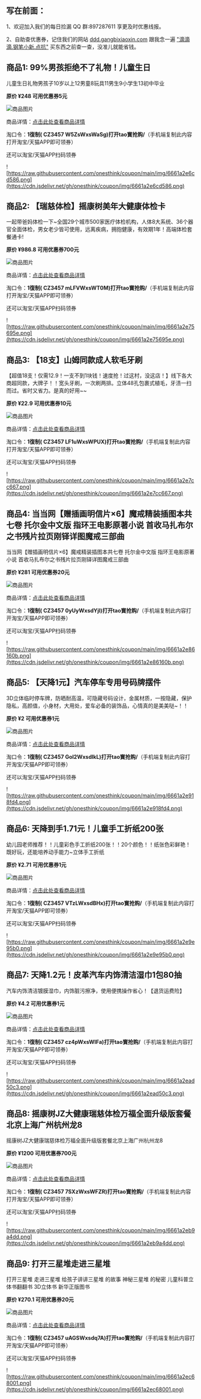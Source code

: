 ## 写在前面：

1、欢迎加入我们的每日捡漏 QQ 群:897287611 享更及时优惠线报。

2、自助查优惠券，记住我们的网站 [ddd.gangbixiaoxin.com](https://ddd.gangbixiaoxin.com) 跟我念一遍 ["滴滴滴.钢笔小新.点抗"](https://ddd.gangbixiaoxin.com) 买东西之前查一查，没准儿就能省钱。

## 商品1: 99%男孩拒绝不了礼物！儿童生日

儿童生日礼物男孩子10岁以上12男童8玩具11男生9小学生13初中毕业

**原价 ¥248 可用优惠券5元**

![商品图片](https://img.alicdn.com/bao/uploaded/i4/499961437/O1CN01qkDmIF1MUC6i1Yrbt_!!0-item_pic.jpg)

商品详情：[点击此处查看商品详情](https://s.click.taobao.com/t?e=m%3D2%26s%3DYJUzGETv5r9w4vFB6t2Z2ueEDrYVVa64yK8Cckff7TXLWlSKdGSYDmqi7HYj%2FdEvlovu%2FCElQOvWbLW7uhxyboGvCrJWHk1%2FTyVl44vrPmd3miNKHWpinpVm%2FOAUUFw71qrpxiwMoCNxc1AtbZGVS%2FtCll0S3dUFU70VXV3PJVyMHuv7RoNv0dIOLe2GUnGWK3GkZDPC4%2BwYyw3cnxbK9uCmBUU0k9eO0oovhbSlZM8DlhJSnm7UD2%2FefKTjBxYJzCCrJDoOFBaHfBElZ6Biszj5%2BKsGvHuYzsAzH1xYDH5h6l6KMar5pqVWwg8HjDrqDseal0NfMDXJpWvVCAyWdKJn5AyUbPoV&amp;union_lens=lensId:TAPI@1717674707@212ce176_119a_18fed640b9a_0579@01)

淘口令：**1復制( CZ3457 W5ZsWxsWaSg)打开tao寳抢购/**（手机端复制此内容打开淘宝/天猫APP即可领券）</p>

还可以淘宝/天猫APP扫码领券

![https://raw.githubusercontent.com/onesthink/coupon/main/img/6661a2e6cd586.png](https://cdn.jsdelivr.net/gh/onesthink/coupon/img/6661a2e6cd586.png)

## 商品2: 【瑞慈体检】摇康树美年大健康体检卡

一起带爸妈体检一下~全国29个城市500家医疗体检机构，人体8大系统、36个器官全面体检，男女老少皆可使用，远离疾病，拥抱健康，有效期1年！高端体检套餐通卡!

**原价 ¥986.8 可用优惠券700元**

![商品图片](https://img.alicdn.com/imgextra/i3/2208082351/O1CN01jWm3yb1TEo4GTSnt2_!!2208082351.png)

商品详情：[点击此处查看商品详情](https://s.click.taobao.com/t?e=m%3D2%26s%3DDDj7jR%2FlUsVw4vFB6t2Z2ueEDrYVVa64yK8Cckff7TXLWlSKdGSYDmqi7HYj%2FdEv79%2FTFaMDK6TWbLW7uhxyboGvCrJWHk1%2FTyVl44vrPmd3miNKHWpinpVm%2FOAUUFw71qrpxiwMoCNxc1AtbZGVS5ImAov9Qh5DxUzhmd6eM%2BYLZMqoQW%2BfuKGzo1lVxIiolcOiaWl%2BjeXbgqe06pnYMPmNovBesNSaF1JO5GwkmzAexPmZCX5%2FFS5gen3IxoH6lbRMz6GTKAYZjQKfJ2UQf03O4wtQ3K90XXhKrcBJdMwB947c6HLBYlbe0E%2B0qrygX0%2B3obhRTo5xKmPmpIKZsA%3D%3D&amp;union_lens=lensId:TAPI@1717674709@212cb236_1184_18fed641048_5dbe@01)

淘口令：**1復制( CZ3457 mLFVWxsWT0M)打开tao寳抢购/**（手机端复制此内容打开淘宝/天猫APP即可领券）</p>

还可以淘宝/天猫APP扫码领券

![https://raw.githubusercontent.com/onesthink/coupon/main/img/6661a2e75695e.png](https://cdn.jsdelivr.net/gh/onesthink/coupon/img/6661a2e75695e.png)

## 商品3: 【18支】山姆同款成人软毛牙刷

【超值18支！仅需12.9！一支不到1块钱！速度抢！过这村，没这店！】线下各大商超同款，大牌子！！宽头牙刷，一次刷两排。立体48孔包裹式植毛，牙渍一扫而过。省时又省力。是真的好用~~

**原价 ¥22.9 可用优惠券10元**

![商品图片](https://img.alicdn.com/bao/uploaded/i2/2212549459987/O1CN018xZ09G2Ne6QHH0mVB_!!0-item_pic.jpg)

商品详情：[点击此处查看商品详情](https://s.click.taobao.com/t?e=m%3D2%26s%3DaofxFBUSHINw4vFB6t2Z2ueEDrYVVa64yK8Cckff7TXLWlSKdGSYDigDJ%2FqnB%2BJV8sviUM61dt3WbLW7uhxyboGvCrJWHk1%2FTyVl44vrPmd3miNKHWpinpVm%2FOAUUFw71qrpxiwMoCNxc1AtbZGVS8wU6RNJ6Fy2ZL9bPCA6tPvNEPXytV9ALoS4zvCRUrquXhwHHUXYfmI%2F9zrlTqN7hyrslDLYjYu0j%2FT7lv%2F0cjJvDMg%2BWMCx0bRomFqPUZwCGdAA86xFo7UbkJ5QxPS2Ci%2FKfJmqgrYAfWsUjZoD5RB0SvVE%2FqqSnOQcwbJs%2Fv42Dseal0NfMDXJpWvVCAyWdKJn5AyUbPoV&amp;union_lens=lensId:TAPI@1717674712@213d80df_10e4_18fed641d24_48e8@01)

淘口令：**1復制( CZ3457 LF1uWxsWPUX)打开tao寳抢购/**（手机端复制此内容打开淘宝/天猫APP即可领券）</p>

还可以淘宝/天猫APP扫码领券

![https://raw.githubusercontent.com/onesthink/coupon/main/img/6661a2e7cc667.png](https://cdn.jsdelivr.net/gh/onesthink/coupon/img/6661a2e7cc667.png)

## 商品4: 当当网【赠插画明信片×6】魔戒精装插图本共七卷 托尔金中文版 指环王电影原著小说 首收马扎布尔之书残片拉页刚铎详图魔戒三部曲

当当网【赠插画明信片×6】魔戒精装插图本共七卷 托尔金中文版 指环王电影原著小说 首收马扎布尔之书残片拉页刚铎详图魔戒三部曲

**原价 ¥281 可用优惠券20元**

![商品图片](https://img.alicdn.com/bao/uploaded/i4/1049653664/O1CN01scXTTf1cwA8w6Jh8L_!!0-item_pic.jpg)

商品详情：[点击此处查看商品详情](https://s.click.taobao.com/t?e=m%3D2%26s%3D%2FANSI7RtmPhw4vFB6t2Z2ueEDrYVVa64yK8Cckff7TXLWlSKdGSYDigDJ%2FqnB%2BJVxq3IhSJN6GTWbLW7uhxyboGvCrJWHk1%2FTyVl44vrPmd3miNKHWpinpVm%2FOAUUFw71qrpxiwMoCNxc1AtbZGVS8vUU99q9KO512ofyw2uAggLZMqoQW%2BfuLV7Mh%2FzulIELQl9mEirfI8A3XfmYbeEG%2B0dKV6BtMuDrgW5NPIRQ2tOu2bDsws1Sr9FpctVOlmknCQLOvRf06japRL4hAqNMVNTVSmctxAn2Ri9Bm4jDHfYsmlqZTzOvjeZWwLfOFkLYzS0BiAzdcnlVbdkijIQO8YOae24fhW0&amp;union_lens=lensId:TAPI@1717674714@212c1892_10e7_18fed64270a_955e@01)

淘口令：**1復制( CZ3457 0yUyWxsdYjl)打开tao寳抢购/**（手机端复制此内容打开淘宝/天猫APP即可领券）</p>

还可以淘宝/天猫APP扫码领券

![https://raw.githubusercontent.com/onesthink/coupon/main/img/6661a2e86160b.png](https://cdn.jsdelivr.net/gh/onesthink/coupon/img/6661a2e86160b.png)

## 商品5: 【天降1元】汽车停车专用号码牌摆件

3D立体临时停车牌，防晒耐高温，可隐藏号码设计，金属材质，一按隐藏，保护隐私，高颜值，小身材，大用处，爱车必备的装饰品，心情真的是美美哒~！！

**原价 ¥2 可用优惠券1元**

![商品图片](https://img.alicdn.com/imgextra/i1/4011080399/O1CN01VHUPnW1EomzXS4UXh_!!4011080399.png)

商品详情：[点击此处查看商品详情](https://s.click.taobao.com/t?e=m%3D2%26s%3D5hSk1sxxriZw4vFB6t2Z2ueEDrYVVa64yK8Cckff7TXLWlSKdGSYDr5b%2BoseFMQsJ1gyddu7kN%2FWbLW7uhxyboGvCrJWHk1%2FTyVl44vrPmd3miNKHWpinpVm%2FOAUUFw71qrpxiwMoCNxc1AtbZGVS7YVf%2FNg5yFho%2FxekaLBCCHNEPXytV9ALoS4zvCRUrqu3IwNiM44kf2fgrsaGqsQvhQXedLJcrRvwqi3u0RZG%2BvXbKdzZe2jf8rNHPRAESWfg94D0W%2BLaTUbkJ5QxPS2Ci%2FKfJmqgrYAfWsUjZoD5RBVSxiv9bcpupPTxf4fTVOYDseal0NfMDXJpWvVCAyWdKJn5AyUbPoV&amp;umpChannel=tblmqdyh&amp;u_channel=tblmqdyh&amp;union_lens=lensId:TAPI@1717674720@212b46e6_1182_18fed643bce_959a@01)

淘口令：**1復制( CZ3457 Gol2WxsdlkL)打开tao寳抢购/**（手机端复制此内容打开淘宝/天猫APP即可领券）</p>

还可以淘宝/天猫APP扫码领券

![https://raw.githubusercontent.com/onesthink/coupon/main/img/6661a2e918fd4.png](https://cdn.jsdelivr.net/gh/onesthink/coupon/img/6661a2e918fd4.png)

## 商品6: 天降到手1.71元！儿童手工折纸200张

幼儿园老师推荐！！儿童彩色手工折纸200张！！20个颜色！！纸张色彩鲜艳！既好玩，还能培养动手能力~立体手工折纸

**原价 ¥2.71 可用优惠券1元**

![商品图片](https://img.alicdn.com/i4/2212289861878/O1CN01ld9Y0f1PkAlRue1wy_!!2212289861878-0-scmitem176000.jpg)

商品详情：[点击此处查看商品详情](https://s.click.taobao.com/t?e=m%3D2%26s%3DCV3asllJQGZw4vFB6t2Z2ueEDrYVVa64yK8Cckff7TXLWlSKdGSYDr5b%2BoseFMQs8sviUM61dt3WbLW7uhxyboGvCrJWHk1%2FTyVl44vrPmd3miNKHWpinpVm%2FOAUUFw71qrpxiwMoCNxc1AtbZGVS7YVf%2FNg5yFho%2FxekaLBCCHNEPXytV9ALoS4zvCRUrqug3a7TwQeHVGnan4w2epneYLh6E5ofkiqwWvrutJbq%2BRqUrujJZC2C4U%2BKDQIBx5HNde7uT4EHWtTU1UpnLcQJ9kYvQZuIwx3oGeIQL4Fi9HIvKsywFSj3ZGKMCmefwjEhgcbUccTft%2B228n1ngbVmA%3D%3D&amp;umpChannel=tblmqdyh&amp;u_channel=tblmqdyh&amp;union_lens=lensId:TAPI@1717674722@21082093_115a_18fed644447_a675@01)

淘口令：**1復制( CZ3457 VTzLWxsdBHx)打开tao寳抢购/**（手机端复制此内容打开淘宝/天猫APP即可领券）</p>

还可以淘宝/天猫APP扫码领券

![https://raw.githubusercontent.com/onesthink/coupon/main/img/6661a2e9e95b0.png](https://cdn.jsdelivr.net/gh/onesthink/coupon/img/6661a2e9e95b0.png)

## 商品7: 天降1.2元！皮革汽车内饰清洁湿巾1包80抽

汽车内饰清洁镀膜湿巾，内饰脏污擦净，使用便携操作省心！【退货运费险】

**原价 ¥4.2 可用优惠券1元**

![商品图片](https://gw.alicdn.com/bao/uploaded/i1/2215733442072/O1CN01YeDpPt1RB1br70zi7_!!2215733442072-2-scmitem176000.png)

商品详情：[点击此处查看商品详情](https://s.click.taobao.com/t?e=m%3D2%26s%3DazLxlsvvnhJw4vFB6t2Z2ueEDrYVVa64yK8Cckff7TXLWlSKdGSYDr5b%2BoseFMQst4hWD5k2kjPWbLW7uhxyboGvCrJWHk1%2FTyVl44vrPmd3miNKHWpinpVm%2FOAUUFw71qrpxiwMoCNxc1AtbZGVSxgF69aVnJe8X85933pRetALZMqoQW%2BfuKGzo1lVxIiok8qml47x4iGtrwLQ%2Bml0XmuMUZAjRGSN0g6269xX0lUVty%2BWgFDPx%2FxYztZ8MfEXQPDCOInGP4s4%2BfirBrx7mM7AMx9cWAx%2BEiM%2FlSG%2FbZRj5C9Ye5TMcSsbw5R714XUU1NVKZy3ECfGDF1NzTQoPw%3D%3D&amp;umpChannel=tblmqdyh&amp;u_channel=tblmqdyh&amp;union_lens=lensId:TAPI@1717674723@213dbc98_1120_18fed644956_64a9@01)

淘口令：**1復制( CZ3457 cz4pWxsWIFa)打开tao寳抢购/**（手机端复制此内容打开淘宝/天猫APP即可领券）</p>

还可以淘宝/天猫APP扫码领券

![https://raw.githubusercontent.com/onesthink/coupon/main/img/6661a2ead50c3.png](https://cdn.jsdelivr.net/gh/onesthink/coupon/img/6661a2ead50c3.png)

## 商品8: 摇康树JZ大健康瑞慈体检万福全面升级版套餐北京上海广州杭州龙8

摇康树JZ大健康瑞慈体检万福全面升级版套餐北京上海广州杭州龙8

**原价 ¥1200 可用优惠券700元**

![商品图片](https://img.alicdn.com/bao/uploaded/i4/2967543430/O1CN01T41DEf1bCzQG8fARB_!!0-item_pic.jpg)

商品详情：[点击此处查看商品详情](https://s.click.taobao.com/t?e=m%3D2%26s%3DqLisliUFVehw4vFB6t2Z2ueEDrYVVa64yK8Cckff7TXLWlSKdGSYDr5b%2BoseFMQs5x%2BIUlGKNpXWbLW7uhxyboGvCrJWHk1%2FTyVl44vrPmd3miNKHWpinpVm%2FOAUUFw71qrpxiwMoCNxc1AtbZGVS5ImAov9Qh5DxUzhmd6eM%2BYLZMqoQW%2BfuKGzo1lVxIiol5Z7gQUps3JGhOedMIeWBjwvz3s%2F8iMQhNj6uI2RCMmMd2J9ZyIncBm0B%2F8CqCf4fRFhZ89jhK04%2BfirBrx7mM7AMx9cWAx%2BEiM%2FlSG%2FbZSath%2Bbo9%2B6lZQ7Y%2FTG96TIU1NVKZy3ECfGDF1NzTQoPw%3D%3D&amp;union_lens=lensId:TAPI@1717674725@0bbb0d7e_115a_18fed644eb6_a247@01)

淘口令：**1復制( CZ3457 7SXzWxsWFZR)打开tao寳抢购/**（手机端复制此内容打开淘宝/天猫APP即可领券）</p>

还可以淘宝/天猫APP扫码领券

![https://raw.githubusercontent.com/onesthink/coupon/main/img/6661a2eb9a4dd.png](https://cdn.jsdelivr.net/gh/onesthink/coupon/img/6661a2eb9a4dd.png)

## 商品9: 打开三星堆走进三星堆

打开三星堆 走进三星堆 给孩子讲讲三星堆 的故事 神秘三星堆 的秘密 儿童科普立体书翻翻书 3D立体书 新华正版图书

**原价 ¥270.1 可用优惠券20元**

![商品图片](https://img.alicdn.com/bao/uploaded/i4/101450072/O1CN01QEdZog1CP1OATsnJW_!!0-item_pic.jpg)

商品详情：[点击此处查看商品详情](https://s.click.taobao.com/t?e=m%3D2%26s%3DzNF25wrsgLRw4vFB6t2Z2ueEDrYVVa64yK8Cckff7TXLWlSKdGSYDr5b%2BoseFMQs1aH1Hk3GeOjWbLW7uhxyboGvCrJWHk1%2FTyVl44vrPmd3miNKHWpinpVm%2FOAUUFw71qrpxiwMoCNxc1AtbZGVS3AfIyCYObKTco4LRK1lGjeMHuv7RoNv0dIOLe2GUnGWK3GkZDPC4%2BwfY0JdvwcDs80bQjkA4GRFM4G1LE1p5Av70dSDxoQzmXqGovXUOxh0Di5we63Te2sM%2Ff0NtY8n2zj5%2BKsGvHuYYjxEWFPkTJTeIfzHXqSOSxuQnlDE9LYKvRn9s5lIr3k%3D&amp;union_lens=lensId:TAPI@1717674726@21336976_1168_18fed64546a_4525@01)

淘口令：**1復制( CZ3457 uAGSWxsdq7A)打开tao寳抢购/**（手机端复制此内容打开淘宝/天猫APP即可领券）</p>

还可以淘宝/天猫APP扫码领券

![https://raw.githubusercontent.com/onesthink/coupon/main/img/6661a2ec68001.png](https://cdn.jsdelivr.net/gh/onesthink/coupon/img/6661a2ec68001.png)


